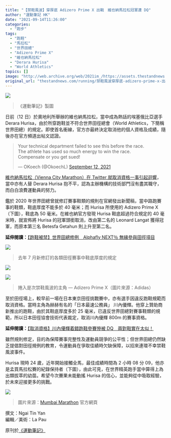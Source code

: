 ```yaml
---
title: "【禁鞋風波】穿厚底 Adizero Prime X 出戰　維也納馬拉松冠軍遭 DQ"
author: "運動筆記 HK"
date: "2021-09-14T11:26:00"
categories:
  - "跑步"
tags:
  - "跑鞋"
  - "馬拉松"
  - "世界田總"
  - "Adizero Prime X"
  - "維也納馬拉松"
  - "Derara Hurisa"
  - "World Athletics"
topics: []
image: "http://web.archive.org/web/2021im_/https://assets.thestandnews.com/media/photos/42a0e188f5033bc65bf8d78622277c4e.png"
original_url: "thestandnews.com/running/禁鞋風波穿厚底-adizero-prime-x-出戰-維也納馬拉松冠軍遭-dq"
---
```

![](http://web.archive.org/web/2021im_/https://assets.thestandnews.com/media/photos/42a0e188f5033bc65bf8d78622277c4e.png)
> 《運動筆記》製圖

日前（12 日）於奧地利所舉辦的維也納馬拉松，當中成為熱話的埃塞俄比亞選手 Derara Hurisa，由於所穿跑鞋並不符合世界田徑總會（World Athletics，下簡稱世界田總）的規定。即使首名衝線，官方亦最終決定取消他的個人資格及成績，隨後亦在官方頻道出帖文認證。

> Your technical department failed to see this before the race.  
> The athlete has used so much energy to win the race.  
> Compensate or you get sued!
> 
> — OKoech (@OkoechL) [September 12, 2021](http://web.archive.org/web/20210917151823/https://twitter.com/OkoechL/status/1437006812277006336?ref_src=twsrc%5Etfw)

[維也納馬拉松（Vienna City Marathon）在 Twitter 就取消資格一事引起迴響](http://web.archive.org/web/20210917151823/https://twitter.com/Vienna_Marathon/status/1436993999143849986)，當中亦有人替 Derara Hurisa 抱不平，認為主辦機構的技術部門沒有盡其職守，而白白浪費運動員的努力。

鑑於 2020 年世界田總曾就修訂賽事鞋類的規則在官網發出新聞稿，當中路跑賽事的鞋類，鞋底厚度不能多於 40 毫米；而 Hurisa 所使用的 Adizero Prime X （下圖），鞋底為 50 毫米。在維也納官方發現 Hurisa 鞋底超過符合規定的 40 毫米時，就宣佈將 Hurisa 的冠軍頭銜取消，改由第二名的 Leonard Langat 獲得冠軍，而原本第三名 Betesfa Getahun 則上升至第二名。

**延伸閱讀：**[【跑鞋被禁】世界田總修例　Alphafly NEXT％ 無緣參與田徑項目](http://web.archive.org/web/20210917151823/https://hk.running.biji.co/index.php?q=news&act=info&id=4051)

![](http://web.archive.org/web/2021im_/https://cdntwrunning.biji.co/b2d5c036aa2daed3a34a284821a0878338b3eff8baf56627478ec76a704e9b52.jpg)
> 去年 7 月新修訂的各類田徑賽事中鞋底厚度的規定

![](http://web.archive.org/web/2021im_/https://cdntwrunning.biji.co/0a67229d513a0d7eb5c43a7ae3273708a3c65c2974270fd093ee8a9bf8ae7d0b.jpg)

![](http://web.archive.org/web/2021im_/https://cdntwrunning.biji.co/24935ca5fd7e084904f4b29b2f90f3470aa1883c6411f7873cb83dacb17b0afc.jpg)
> 捲入是次禁鞋風波的主角 — Adizero Prime X（圖片來源：Adidas）

至於田徑場上，較早前一場在日本東京田徑挑戰賽中，亦有選手因違反跑鞋規範而取消資格。當時主角為赫赫有名的「日本最速公務員」 川內優輝。他穿上贊助商新推出的跑鞋，由於其鞋底厚度多於 25 毫米，已違反世界田總對賽事鞋類的規範，所以日本田徑協會技術代表裁定，取消川內優輝 800m 的賽事資格。

**延伸閱讀：**[【取消資格】川內優輝着錯跑鞋參賽慘被 DQ　兩對鞋實在太似！](http://web.archive.org/web/20210917151823/https://hk.running.biji.co/index.php?q=news&act=info&id=4682)

雖然規則修定，目的為保障賽事完整性及運動員競爭的公平性；但世界田總仍然缺乏提倡對田徑規例的教育，令運動員在爭取佳績時欠缺保障，以招來連環不幸禁鞋風波事件。

Hurisa 現時 24 歲，近年開始接觸全馬，最佳成績時間為 2 小時 08 分 09，他亦是孟買馬拉松賽的紀錄保持者（下圖），由此可見，在世界精英跑手當中算得上為出類拔萃的幼苗。希望今次賽果未能動搖 Hurisa 的信心，並能夠從中吸取經驗，於未來迎接更多的挑戰。

![](http://web.archive.org/web/2021im_/https://cdntwrunning.biji.co/8b8b6794da7814e71cd6bf697beb4109202cb962ac59075b964b07152d234b70.jpg)
> 圖片來源：[Mumbai Marathon](http://web.archive.org/web/20210917151823/https://tatamumbaimarathon.procam.in/press-release/tata-mumbai-marathon-course-record-falls-to-ethiopian-marathon-debutant-derara-hurisa) 官方網頁

撰文：Ngai Tin Yan  
編輯／美術：La Pau

原刊於[《運動筆記》](http://web.archive.org/web/20210917151823/https://hk.running.biji.co/index.php?q=news&act=info&id=4944)